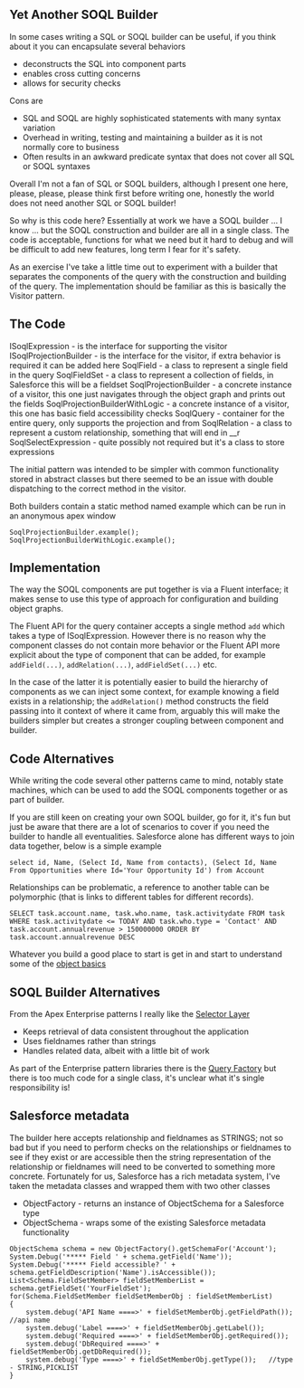 Yet Another SOQL Builder
------------------------

In some cases writing a SQL or SOQL builder can be useful, if you think about it you can encapsulate several behaviors
- deconstructs the SQL into component parts
- enables cross cutting concerns
- allows for security checks

Cons are
- SQL and SOQL are highly sophisticated statements with many syntax variation
- Overhead in writing, testing and maintaining a builder as it is not normally core to business
- Often results in an awkward predicate syntax that does not cover all SQL or SOQL syntaxes

Overall I'm not a fan of SQL or SOQL builders, although I present one here, please, please, please think first before writing one, honestly the world does not need another SQL or SOQL builder!

So why is this code here? Essentially at work we have a SOQL builder ... I know ... but the SOQL construction and builder are all in a single class. The code is acceptable, functions for what we need but it hard to debug and will be difficult to add new features, long term I fear for it's safety.

As an exercise I've take a little time out to experiment with a builder that separates the components of the query with the construction and building of the query. The implementation should be familiar as this is basically the Visitor pattern.

## The Code
ISoqlExpression - is the interface for supporting the visitor
ISoqlProjectionBuilder - is the interface for the visitor, if extra behavior is required it can be added here
SoqlField - a class to represent a single field in the query
SoqlFieldSet - a class to represent a collection of fields, in Salesforce this will be a fieldset
SoqlProjectionBuilder - a concrete instance of a visitor, this one just navigates through the object graph and prints out the fields
SoqlProjectionBuilderWithLogic - a concrete instance of a visitor, this one has basic field accessibility checks
SoqlQuery - container for the entire query, only supports the projection and from
SoqlRelation - a class to represent a custom relationship, something that will end in __r
SoqlSelectExpression - quite possibly not required but it's a class to store expressions

The initial pattern was intended to be simpler with common functionality stored in abstract classes but there seemed to be an issue with double dispatching to the correct method in the visitor.

Both builders contain a static method named example which can be run in an anonymous apex window

```
SoqlProjectionBuilder.example();
SoqlProjectionBuilderWithLogic.example();
```

## Implementation
The way the SOQL components are put together is via a Fluent interface; it makes sense to use this type of approach for configuration and building object graphs.

The Fluent API for the query container accepts a single method `add` which takes a type of ISoqlExpression. However there is no reason why the component classes do not contain more behavior or the Fluent API more explicit about the type of component that can be added, for example `addField(...)`, `addRelation(...)`, `addFieldSet(...)` etc. 

In the case of the latter it is potentially easier to build the hierarchy of components as we can inject some context, for example knowing a field exists in a relationship; the `addRelation()` method constructs the field passing into it context of where it came from, arguably this will make the builders simpler but creates a stronger coupling between component and builder.

## Code Alternatives
While writing the code several other patterns came to mind, notably state machines, which can be used to add the SOQL components together or as part of builder.

If you are still keen on creating your own SOQL builder, go for it, it's fun but just be aware that there are a lot of scenarios to cover if you need the builder to handle all eventualities. Salesforce alone has different ways to join data together, below is a simple example

`select id, Name, (Select Id, Name from contacts), (Select Id, Name From Opportunities where Id='Your Opportunity Id') from Account`

Relationships can be problematic, a reference to another table can be polymorphic (that is links to different tables for different records).

`SELECT task.account.name, task.who.name, task.activitydate FROM task WHERE task.activitydate <= TODAY AND task.who.type = 'Contact' AND task.account.annualrevenue > 150000000 ORDER BY task.account.annualrevenue DESC`

Whatever you build a good place to start is get in and start to understand some of the [object basics](https://developer.salesforce.com/docs/atlas.en-us.224.0.object_reference.meta/object_reference/sforce_api_objects_concepts.htm)


## SOQL Builder Alternatives
From the Apex Enterprise patterns I really like the [Selector Layer](https://github.com/financialforcedev/df12-apex-enterprise-patterns#data-mapper-selector)
- Keeps retrieval of data consistent throughout the application
- Uses fieldnames rather than strings
- Handles related data, albeit with a little bit of work

As part of the Enterprise pattern libraries there is the [Query Factory](https://github.com/apex-enterprise-patterns/fflib-apex-common/blob/master/fflib/src/classes/fflib_QueryFactory.cls) but there is too much code for a single class, it's unclear what it's single responsibility is!

## Salesforce metadata
The builder here accepts relationship and fieldnames as STRINGS; not so bad but if you need to perform checks on the relationships or fieldnames to see if they exist or are accessible then the string representation of the relationship or fieldnames will need to be converted to something more concrete. Fortunately for us, Salesforce has a rich metadata system, I've taken the metadata classes and wrapped them with two other classes
- ObjectFactory - returns an instance of ObjectSchema for a Salesforce type 
- ObjectSchema - wraps some of the existing Salesforce metadata functionality

```
ObjectSchema schema = new ObjectFactory().getSchemaFor('Account');
System.Debug('***** Field ' + schema.getField('Name'));
System.Debug('***** Field accessible? ' + schema.getFieldDescription('Name').isAccessible());
List<Schema.FieldSetMember> fieldSetMemberList =  schema.getFieldSet('YourFieldSet');
for(Schema.FieldSetMember fieldSetMemberObj : fieldSetMemberList)
{
    system.debug('API Name ====>' + fieldSetMemberObj.getFieldPath()); //api name
    system.debug('Label ====>' + fieldSetMemberObj.getLabel());
    system.debug('Required ====>' + fieldSetMemberObj.getRequired());
    system.debug('DbRequired ====>' + fieldSetMemberObj.getDbRequired());
    system.debug('Type ====>' + fieldSetMemberObj.getType());   //type - STRING,PICKLIST
}
```
